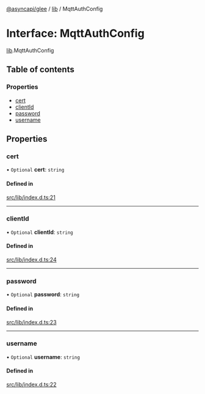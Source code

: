 [@asyncapi/glee](../README.md) / [lib](../modules/lib.md) / MqttAuthConfig

# Interface: MqttAuthConfig

[lib](../modules/lib.md).MqttAuthConfig

## Table of contents

### Properties

- [cert](lib.MqttAuthConfig.md#cert)
- [clientId](lib.MqttAuthConfig.md#clientid)
- [password](lib.MqttAuthConfig.md#password)
- [username](lib.MqttAuthConfig.md#username)

## Properties

### cert

• `Optional` **cert**: `string`

#### Defined in

[src/lib/index.d.ts:21](https://github.com/asyncapi/glee/blob/bb6db69/src/lib/index.d.ts#L21)

___

### clientId

• `Optional` **clientId**: `string`

#### Defined in

[src/lib/index.d.ts:24](https://github.com/asyncapi/glee/blob/bb6db69/src/lib/index.d.ts#L24)

___

### password

• `Optional` **password**: `string`

#### Defined in

[src/lib/index.d.ts:23](https://github.com/asyncapi/glee/blob/bb6db69/src/lib/index.d.ts#L23)

___

### username

• `Optional` **username**: `string`

#### Defined in

[src/lib/index.d.ts:22](https://github.com/asyncapi/glee/blob/bb6db69/src/lib/index.d.ts#L22)
